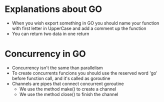 # Explanations about GO

 - When you wish export something in GO you should name your function with first letter in UpperCase and add a comment up the function
 - You can return two data in one return

# Concurrency in GO

 - Concurrency isn't the same than parallelism
 - To create concurrents funcions you should use the reserved word 'go' before function call, and it's called as goroutine
 - Channels are pipes that connect concurrent goroutine
 	- We use the method make() to create a channel
 	- We use the method close() to finish the channel
